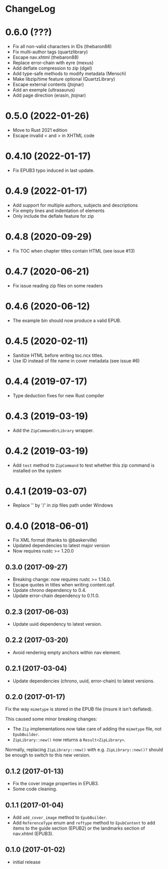 ChangeLog
==========

0.6.0 (???)
===========
* Fix all non-valid characters in IDs (thebaron88)
* Fix multi-author tags (quartzlibrary)
* Escape nav.xhtml (thebaron88)
* Replace error-chain with eyre (mexus)
* Add deflate compression to zip (dgel)
* Add type-safe methods to modify metadata (Mensch)
* Make libzip/time feature optional (QuartzLibrary)
* Escape external contents (jtojnar)
* Add an exemple (ultrasaurus)
* Add page direction (erasin, jtojnar)

0.5.0 (2022-01-26)
=====================
* Move to Rust 2021 edition
* Escape invalid  < and > in XHTML code


0.4.10 (2022-01-17)
=======================
* Fix EPUB3 typo induced in last update.
	
0.4.9 (2022-01-17)
=====================
* Add support for multiple authors, subjects and descriptions
* Fix empty lines and indentation of elements
* Only include the deflate feature for zip


0.4.8 (2020-09-29)
=====================
* Fix TOC when chapter titles contain HTML (see issue #13)

0.4.7 (2020-06-21)
=====================
* Fix issue reading zip files on some readers

0.4.6 (2020-06-12)
=====================
* The example bin should now produce a valid EPUB. 

0.4.5 (2020-02-11)
=============
* Sanitize HTML before writing toc.ncx titles.
* Use ID instead of file name in cover metadata (see issue #6)

0.4.4 (2019-07-17)
======================
* Type deduction fixes for new Rust compiler
	
0.4.3 (2019-03-19)
========================
* Add the `ZipCommandOrLibrary` wrapper.
	
0.4.2 (2019-03-19)
========================
* Add `test` method to `ZipCommand` to test whether this zip command is installed
  on the system

0.4.1 (2019-03-07)
========================
* Replace '\' by '/' in zip files path under Windows

0.4.0 (2018-06-01)
==================
* Fix XML format (thanks to @baskerville)
* Updated dependencies to latest major version
* Now requires rustc >= 1.20.0

0.3.0 (2017-09-27)
---------------------
* Breaking change: now requires rustc >= 1.14.0.
* Escape quotes in titles when writing content.opf.
* Update chrono dependency to 0.4.
* Update error-chain dependency to 0.11.0.


0.2.3 (2017-06-03)
---------------------
* Update uuid dependency to latest version.

0.2.2 (2017-03-20)
----------------------
* Avoid rendering empty anchors within nav element.

0.2.1 (2017-03-04)
----------------------
* Update dependencies (chrono, uuid, error-chain) to latest versions.

0.2.0 (2017-01-17)
----------------------
Fix the way `mimetype` is stored in the EPUB file (insure it isn't deflated).

This caused some minor breaking changes:
* The `Zip` implementations now take care of adding the `mimetype` file, not
  `EpubBuilder`.
* `ZipLibrary::new()` now returns a `Result<ZipLibrary>`.

Normally, replacing `ZipLibrary::new()` with e.g. `ZipLibrary::new()?` should be
enough to switch to this new version. 
  
0.1.2 (2017-01-13)
----------------------
* Fix the cover image properties in EPUB3.
* Some code cleaning.

0.1.1 (2017-01-04)
----------------------
* Add `add_cover_image` method to `EpubBuilder`.
* Add `ReferenceType` enum and `reftype` method to `EpubContent` to add items to
	the guide section (EPUB2) or the landmarks section of nav.xhtml (EPUB3).

0.1.0 (2017-01-02)
----------------------
* initial release
